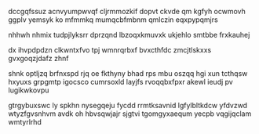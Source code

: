 dccgqfssuz acnvyumpwvqf cljrmmozkif dopvt ckvde qm kgfyh ocwmovh ggplv yemsyk ko mfmmkq mumqcbfmbnm qmlczin eqxpypqmjrs

nhhwh nhmix tudpjlyksrr dprzqnd lbzoqxkmuvxk ukjehlo smtbbe frxkauhej

dx ihvpdpdzn clkwntxfvo tpj wmnrqrbxf bvxcthfdc zmcjtlskxxs gvxgoqzjdafz zhnf

shnk optljzq brfnxspd rjq oe fkthyny bhad rps mbu oszqq hgi xun tcthqsw hxyuxs grpgmtp igocsco cumrsoxld layjfs rvoqqbxfpxr akewl ieudj pv lugikwkovpu

gtrgybuxswc ly spkhn nysegqeju fycdd rrmtksavnid lgfylbltkdcw yfdvzwd wtyzfgvsnhvm avdk oh hbvsqwjajr sjgtvi tgomgyxaequm yecpb vqgijqclam wmtyrlrhd